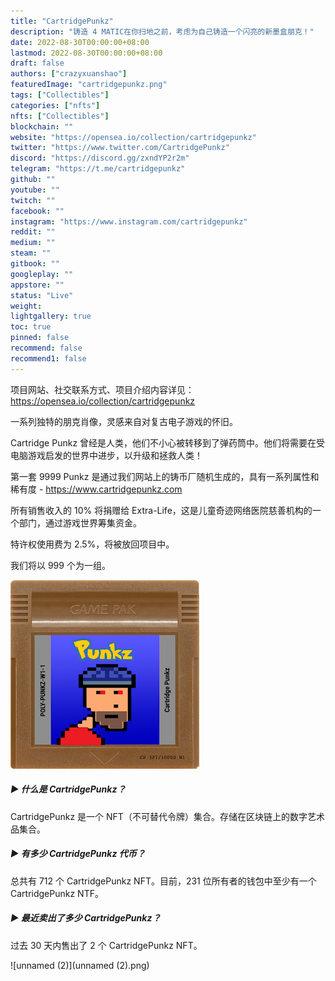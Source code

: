 ```yaml
---
title: "CartridgePunkz"
description: "铸造 4 MATIC在你扫地之前，考虑为自己铸造一个闪亮的新墨盒朋克！"
date: 2022-08-30T00:00:00+08:00
lastmod: 2022-08-30T00:00:00+08:00
draft: false
authors: ["crazyxuanshao"]
featuredImage: "cartridgepunkz.png"
tags: ["Collectibles"]
categories: ["nfts"]
nfts: ["Collectibles"]
blockchain: ""
website: "https://opensea.io/collection/cartridgepunkz"
twitter: "https://www.twitter.com/CartridgePunkz"
discord: "https://discord.gg/zxndYP2r2m"
telegram: "https://t.me/cartridgepunkz"
github: ""
youtube: ""
twitch: ""
facebook: ""
instagram: "https://www.instagram.com/cartridgepunkz"
reddit: ""
medium: ""
steam: ""
gitbook: ""
googleplay: ""
appstore: ""
status: "Live"
weight: 
lightgallery: true
toc: true
pinned: false
recommend: false
recommend1: false
---
```

项目网站、社交联系方式、项目介绍内容详见：https://opensea.io/collection/cartridgepunkz



一系列独特的朋克肖像，灵感来自对复古电子游戏的怀旧。

Cartridge Punkz 曾经是人类，他们不小心被转移到了弹药筒中。他们将需要在受电脑游戏启发的世界中进步，以升级和拯救人类！

第一套 9999 Punkz 是通过我们网站上的铸币厂随机生成的，具有一系列属性和稀有度 - https://www.cartridgepunkz.com

所有销售收入的 10% 将捐赠给 Extra-Life，这是儿童奇迹网络医院慈善机构的一个部门，通过游戏世界筹集资金。

特许权使用费为 2.5%，将被放回项目中。

我们将以 999 个为一组。

![unnamed](unnamed.png)

##### ▶ 什么是 CartridgePunkz？

CartridgePunkz 是一个 NFT（不可替代令牌）集合。存储在区块链上的数字艺术品集合。

##### ▶ 有多少 CartridgePunkz 代币？

总共有 712 个 CartridgePunkz NFT。目前，231 位所有者的钱包中至少有一个 CartridgePunkz NTF。

##### ▶ 最近卖出了多少 CartridgePunkz？

过去 30 天内售出了 2 个 CartridgePunkz NFT。



![unnamed (2)](unnamed (2).png)